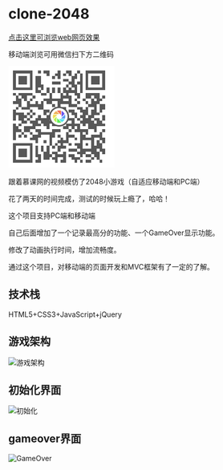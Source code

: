 # clone-2048
[点击这里可浏览web网页效果](https://yangpeijia.github.io/a-clone-of-2048/)

移动端浏览可用微信扫下方二维码

![img](https://github.com/yangpeijia/a-clone-of-2048/blob/master/%E4%BA%8C%E7%BB%B4%E7%A0%81.jpg)

跟着慕课网的视频模仿了2048小游戏（自适应移动端和PC端）

花了两天的时间完成，测试的时候玩上瘾了，哈哈！

这个项目支持PC端和移动端

自己后面增加了一个记录最高分的功能、一个GameOver显示功能。

修改了动画执行时间，增加流畅度。

通过这个项目，对移动端的页面开发和MVC框架有了一定的了解。

## 技术栈
HTML5+CSS3+JavaScript+jQuery

## 游戏架构
![游戏架构](https://github.com/yangpeijia/clone-2048/blob/master/%E6%B8%B8%E6%88%8F%E6%9E%B6%E6%9E%84.jpg)

## 初始化界面
![初始化](https://github.com/yangpeijia/clone-2048/blob/master/%E5%88%9D%E5%A7%8B%E5%8C%96%E7%95%8C%E9%9D%A2.png)

## gameover界面
![GameOver](https://github.com/yangpeijia/clone-2048/blob/master/GameOver.png)
